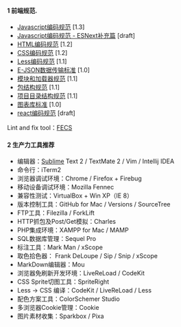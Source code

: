 #### 1 前端规范.


- [Javascript编码规范](javascript-style-guide.md) <span class="std-rec">[1.3]</span>
- [Javascript编码规范 - ESNext补充篇](es-next-style-guide.md) <span class="std-rec">[draft]</span>
- [HTML编码规范](html-style-guide.md) <span class="std-rec">[1.2]</span>
- [CSS编码规范](css-style-guide.md) <span class="std-rec">[1.2]</span>
- [Less编码规范](less-code-style.md) <span class="std-rec">[1.1]</span>
- [E-JSON数据传输标准](e-json.md) <span class="std-rec">[1.0]</span>
- [模块和加载器规范](module.md) <span class="std-rec">[1.1]</span>
- [包结构规范](package.md) <span class="std-rec">[1.1]</span>
- [项目目录结构规范](directory.md) <span class="std-rec">[1.1]</span>
- [图表库标准](chart.md) <span class="std-rec">[1.0]</span>
- [react编码规范](react-style-guide.md) <span class="std-rec">[draft]</span>


Lint and fix tool：[FECS](http://fecs.baidu.com/)


#### 2 生产力工具推荐
- 编辑器：[Sublime](http://www.sublimetext.com/2) Text 2 / TextMate 2 / Vim / Intellij IDEA
- 命令行：iTerm2
- 浏览器调试环境：Chrome / Firefox + Firebug
- 移动设备调试环境：Mozilla Fennec
- 兼容性测试：VirtualBox + Win XP（IE 8）
- 版本控制工具：GitHub for Mac / Versions / SourceTree
- FTP工具：Filezilla / ForkLift
- HTTP抓包及Post/Get模拟：Charles
- PHP集成环境：XAMPP for Mac / MAMP
- SQL数据库管理：Sequel Pro
- 标注工具：Mark Man / xScope
- 取色拾色器： Frank DeLoupe / Sip / Snip / xScope
- MarkDown编辑器：Mou
- 浏览器免刷新开发环境：LiveReLoad / CodeKit
- CSS Sprite切图工具：SpriteRight
- Less -> CSS 编译：CodeKit / LiveReLoad / Less
- 配色方案工具：ColorSchemer Studio
- 多浏览器Cookie管理：Cookie
- 图片素材收集：Sparkbox / Pixa
